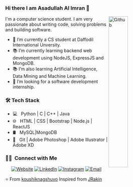 ### Hi there I am Asadullah Al Imran 👋

<img width="35%" align="right" alt="Github" src="https://user-images.githubusercontent.com/48678280/88862734-4903af80-d201-11ea-968b-9c939d88a37c.gif" />

I'm a computer science student. I am very passionate about writing code, solving problems and building software.

- 🔭 I’m currently a CS student at Daffodil International Unversity.
- 📚 I’m currently learning  backend web development using NodeJS, ExpressJS and MongoDB.
- 📚 I’m also learning Artificial Intelligence, Data Mining and Machine Learning.
- 👯 I’m looking for a software development internship. 

<h3>🛠 Tech Stack</h3>

- 💻 &nbsp; Python | C | C++ | Java
- 🌐 &nbsp; HTML | CSS | Bootstrap | Node.js | ReactJS
- 🛢 &nbsp; MySQL|MongoDB
- 🔧 &nbsp; Git | Adobe Photoshop | Adobe Illustrator | Adobe XD
<h3> 🤝🏻 &nbsp;Connect with Me </h3>

<p align="center">
<a href="https://https://sites.google.com/diu.edu.bd/asadullah-al-imran/home/"><img alt="Website" src="https://img.shields.io/badge/Website-www.asadullahalimran.com-blue?style=flat-square&logo=google-chrome"></a>
<a href="https://www.linkedin.com/in/asadullah-al-imran00/"><img alt="LinkedIn" src="https://img.shields.io/badge/LinkedIn-Asadullah%20Al%20Imran-blue?style=flat-square&logo=linkedin"></a>
<a href="https://www.instagram.com/imranaai/"><img alt="Instagram" src="https://img.shields.io/badge/Instagram-aaiimran-blue?style=flat-square&logo=instagram"></a>
<a href="mailto:al.asadullah.imran@gmail.com"><img alt="Email" src="https://img.shields.io/badge/Email-al.asadullah.imran-blue?style=flat-square&logo=gmail"></a>
</p>

⭐️ From [koushiknagshuvo](https://github.com/koushiknagshuvo)
Inspired from [JRakin](https://github.com/JRakin)
